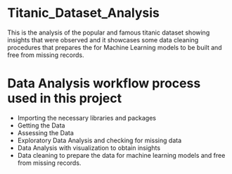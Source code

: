 # Titanic_Dataset_Analysis
This is the analysis of the popular and famous titanic dataset showing insights that were observed and it showcases some data cleaning procedures that prepares the for Machine Learning models to be built and free from missing records.

# Data Analysis workflow process used in this project

* Importing the necessary libraries and packages
* Getting the Data
* Assessing the Data
* Exploratory Data Analysis and checking for missing data
* Data Analysis with visualization to obtain insights
* Data cleaning to prepare the data for machine learning models and free from missing records.
